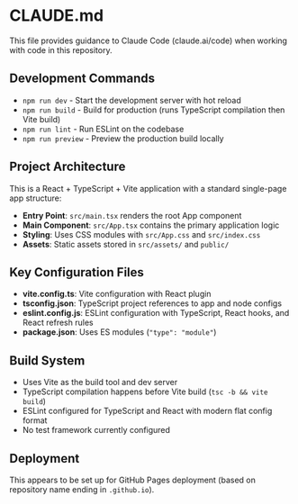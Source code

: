 # CLAUDE.md

This file provides guidance to Claude Code (claude.ai/code) when working with code in this repository.

## Development Commands

- `npm run dev` - Start the development server with hot reload
- `npm run build` - Build for production (runs TypeScript compilation then Vite build)
- `npm run lint` - Run ESLint on the codebase
- `npm run preview` - Preview the production build locally

## Project Architecture

This is a React + TypeScript + Vite application with a standard single-page app structure:

- **Entry Point**: `src/main.tsx` renders the root App component
- **Main Component**: `src/App.tsx` contains the primary application logic
- **Styling**: Uses CSS modules with `src/App.css` and `src/index.css`
- **Assets**: Static assets stored in `src/assets/` and `public/`

## Key Configuration Files

- **vite.config.ts**: Vite configuration with React plugin
- **tsconfig.json**: TypeScript project references to app and node configs
- **eslint.config.js**: ESLint configuration with TypeScript, React hooks, and React refresh rules
- **package.json**: Uses ES modules (`"type": "module"`)

## Build System

- Uses Vite as the build tool and dev server
- TypeScript compilation happens before Vite build (`tsc -b && vite build`)
- ESLint configured for TypeScript and React with modern flat config format
- No test framework currently configured

## Deployment

This appears to be set up for GitHub Pages deployment (based on repository name ending in `.github.io`).